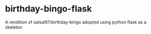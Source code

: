 # birthday-bingo-flask
A rendition of salsal97/birthday-bingo adopted using python flask as a skeleton

